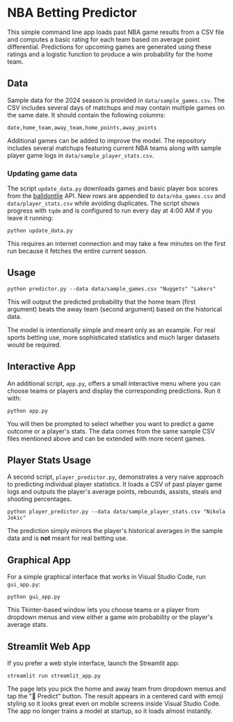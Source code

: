 # NBA Betting Predictor

This simple command line app loads past NBA game results from a CSV file and
computes a basic rating for each team based on average point differential.
Predictions for upcoming games are generated using these ratings and a logistic
function to produce a win probability for the home team.

## Data

Sample data for the 2024 season is provided in `data/sample_games.csv`. The CSV
includes several days of matchups and may contain multiple games on the same
date. It should contain the
following columns:

```
date,home_team,away_team,home_points,away_points
```

Additional games can be added to improve the model. The repository includes
several matchups featuring current NBA teams along with sample player game logs
in `data/sample_player_stats.csv`.

### Updating game data

The script `update_data.py` downloads games and basic player box scores from the
[balldontlie](https://www.balldontlie.io) API. New rows are appended to
`data/nba_games.csv` and `data/player_stats.csv` while avoiding duplicates. The
script shows progress with `tqdm` and is configured to run every day at 4:00 AM
if you leave it running:

```
python update_data.py
```

This requires an internet connection and may take a few minutes on the first
run because it fetches the entire current season.

## Usage

```
python predictor.py --data data/sample_games.csv "Nuggets" "Lakers"
```

This will output the predicted probability that the home team (first argument)
beats the away team (second argument) based on the historical data.

The model is intentionally simple and meant only as an example. For real sports
betting use, more sophisticated statistics and much larger datasets would be
required.

## Interactive App

An additional script, `app.py`, offers a small interactive menu where you can
choose teams or players and display the corresponding predictions. Run it with:

```
python app.py
```

You will then be prompted to select whether you want to predict a game outcome
or a player's stats. The data comes from the same sample CSV files mentioned
above and can be extended with more recent games.

## Player Stats Usage

A second script, `player_predictor.py`, demonstrates a very naive approach to predicting individual player statistics. It loads a CSV of past player game logs and outputs the player's average points, rebounds, assists, steals and shooting percentages.

```
python player_predictor.py --data data/sample_player_stats.csv "Nikola Jokic"
```

The prediction simply mirrors the player's historical averages in the sample data and is **not** meant for real betting use.

## Graphical App

For a simple graphical interface that works in Visual Studio Code, run `gui_app.py`:

```
python gui_app.py
```

This Tkinter-based window lets you choose teams or a player from dropdown menus
and view either a game win probability or the player's average stats.

## Streamlit Web App

If you prefer a web style interface, launch the Streamlit app:

```
streamlit run streamlit_app.py
```

The page lets you pick the home and away team from dropdown menus and tap the
"🔮 Predict" button. The result appears in a centered card with emoji styling so
it looks great even on mobile screens inside Visual Studio Code. The app no
longer trains a model at startup, so it loads almost instantly.

